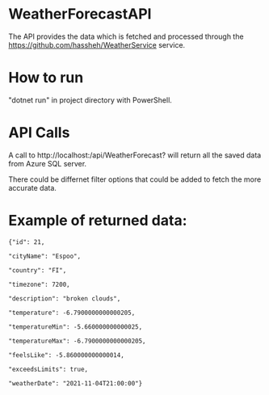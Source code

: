 # WeatherForecastAPI

The API provides the data which is fetched and processed through the https://github.com/hassheh/WeatherService service.

# How to run

"dotnet run" in project directory with PowerShell.

# API Calls

A call to http://localhost:<port>/api/WeatherForecast? will return all the saved data from Azure SQL server.

There could be differnet filter options that could be added to fetch the more accurate data.

# Example of returned data:


    {"id": 21,
    
    "cityName": "Espoo",
    
    "country": "FI",
    
    "timezone": 7200,
    
    "description": "broken clouds",
    
    "temperature": -6.7900000000000205,
    
    "temperatureMin": -5.660000000000025,
    
    "temperatureMax": -6.7900000000000205,
    
    "feelsLike": -5.860000000000014,
    
    "exceedsLimits": true,
    
    "weatherDate": "2021-11-04T21:00:00"}

